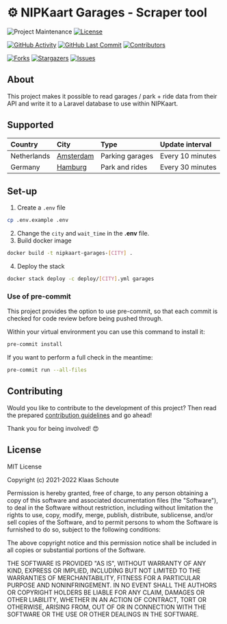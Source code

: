 <!--
*** To avoid retyping too much info. Do a search and replace for the following:
*** github_username, repo_name
-->

# ⚙️ NIPKaart Garages - Scraper tool
<!-- PROJECT SHIELDS -->
![Project Maintenance][maintenance-shield]
[![License][license-shield]](LICENSE.md)

[![GitHub Activity][commits-shield]][commits]
[![GitHub Last Commit][last-commit-shield]][commits]
[![Contributors][contributors-shield]][contributors-url]

[![Forks][forks-shield]][forks-url]
[![Stargazers][stars-shield]][stars-url]
[![Issues][issues-shield]][issues-url]

## About

This project makes it possible to read garages / park + ride data from their API and write it to a Laravel database to use within NIPKaart.

## Supported

| Country | City | Type | Update interval |
|:--------|:-----|:-----|:----------------|
| Netherlands | [Amsterdam](https://github.com/klaasnicolaas/python-garages-amsterdam) | Parking garages | Every 10 minutes |
| Germany | [Hamburg](https://github.com/klaasnicolaas/python-hamburg) | Park and rides | Every 30 minutes |

## Set-up

1. Create a `.env` file
```bash
cp .env.example .env
```
2. Change the `city` and `wait_time` in the **.env** file.
3. Build docker image
```bash
docker build -t nipkaart-garages-[CITY] .
```
4. Deploy the stack
```bash
docker stack deploy -c deploy/[CITY].yml garages
```

### Use of pre-commit

This project provides the option to use pre-commit, so that each commit is checked for code review before being pushed through.

Within your virtual environment you can use this command to install it:

```bash
pre-commit install
```

If you want to perform a full check in the meantime:

```bash
pre-commit run --all-files
```

## Contributing

Would you like to contribute to the development of this project? Then read the prepared [contribution guidelines](CONTRIBUTING.md) and go ahead!

Thank you for being involved! :heart_eyes:

## License

MIT License

Copyright (c) 2021-2022 Klaas Schoute

Permission is hereby granted, free of charge, to any person obtaining a copy
of this software and associated documentation files (the "Software"), to deal
in the Software without restriction, including without limitation the rights
to use, copy, modify, merge, publish, distribute, sublicense, and/or sell
copies of the Software, and to permit persons to whom the Software is
furnished to do so, subject to the following conditions:

The above copyright notice and this permission notice shall be included in all
copies or substantial portions of the Software.

THE SOFTWARE IS PROVIDED "AS IS", WITHOUT WARRANTY OF ANY KIND, EXPRESS OR
IMPLIED, INCLUDING BUT NOT LIMITED TO THE WARRANTIES OF MERCHANTABILITY,
FITNESS FOR A PARTICULAR PURPOSE AND NONINFRINGEMENT. IN NO EVENT SHALL THE
AUTHORS OR COPYRIGHT HOLDERS BE LIABLE FOR ANY CLAIM, DAMAGES OR OTHER
LIABILITY, WHETHER IN AN ACTION OF CONTRACT, TORT OR OTHERWISE, ARISING FROM,
OUT OF OR IN CONNECTION WITH THE SOFTWARE OR THE USE OR OTHER DEALINGS IN THE
SOFTWARE.

<!-- MARKDOWN LINKS & IMAGES -->
[maintenance-shield]: https://img.shields.io/maintenance/yes/2022.svg
[contributors-shield]: https://img.shields.io/github/contributors/nipkaart/nipkaart-garages.svg
[contributors-url]: https://github.com/nipkaart/nipkaart-garages/graphs/contributors
[forks-shield]: https://img.shields.io/github/forks/nipkaart/nipkaart-garages.svg
[forks-url]: https://github.com/nipkaart/nipkaart-garages/network/members
[stars-shield]: https://img.shields.io/github/stars/nipkaart/nipkaart-garages.svg
[stars-url]: https://github.com/nipkaart/nipkaart-garages/stargazers
[issues-shield]: https://img.shields.io/github/issues/nipkaart/nipkaart-garages.svg
[issues-url]: https://github.com/nipkaart/nipkaart-garages/issues
[license-shield]: https://img.shields.io/github/license/nipkaart/nipkaart-garages.svg
[commits-shield]: https://img.shields.io/github/commit-activity/y/nipkaart/nipkaart-garages.svg
[commits]: https://github.com/nipkaart/nipkaart-garages/commits/main
[last-commit-shield]: https://img.shields.io/github/last-commit/nipkaart/nipkaart-garages.svg
